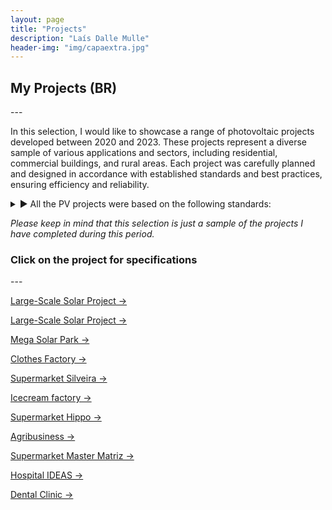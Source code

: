 ```yaml
---
layout: page
title: "Projects"
description: "Laís Dalle Mulle"
header-img: "img/capaextra.jpg"
---
```




<h2>My Projects (BR)</h2>
---

In this selection, I would like to showcase a range of photovoltaic projects developed between 2020 and 2023. These projects represent a diverse sample of various applications and sectors, including residential, commercial buildings, and rural areas. Each project was carefully planned and designed in accordance with established standards and best practices, ensuring efficiency and reliability.

<details style="cursor:pointer">
<summary> ▶ All the PV projects were based on the following standards:</summary>
<br> 


<ol>
  <li>ABNT NBR 16690 Standard: This standard establishes the requirements for the design of photovoltaic systems connected to the electrical grid in Brazil. It addresses aspects such as system sizing, component selection, installation, surge protection, among others.</li>
  <li>ABNT NBR 5410 Standard: This standard establishes the rules for low voltage electrical installations, covering aspects such as cable selection and installation, protection devices, grounding and other electrical considerations.</li>
  <li>ABNT NBR 15569 Standard: This standard addresses the guidelines for installing photovoltaic panels in buildings. It includes requirements related to mechanical strength, fastening, fire protection, among others.</li>
  <li>Standard IEC 62446: This international standard establishes the requirements for carrying out tests, inspections and documentation of photovoltaic systems connected to the grid. It defines procedures for verifying system compliance, including performance measurements, visual inspection, and safety testing.</li>
  <li>Electric Utility Regulations: In addition to the regulations mentioned above, it is important to follow the specific guidelines and requirements established by the local electric utility. They may include network connection procedures, installation standards, and documentation requirements.</li>
  <li>NEC (National Electrical Code): Establishes comprehensive safety requirements for electrical installations in the United States, ensuring proper grounding, overcurrent protection, and wiring practices.</li>
  <li>NYISO (New York Independent System Operator) Standards: Specific guidelines for grid interconnection, energy dispatch, and reliability in New York State.</li>
  <li>ERCOT (Electric Reliability Council of Texas) Standards: Operational requirements for grid integration and energy distribution in Texas.</li>
  <li>UL 1703 and UL 1741 Standards: Governs safety and performance for photovoltaic modules and inverters, ensuring reliability in large-scale systems.</li>
  <li>IEEE 1547 Standard: Provides guidelines for the interconnection and communication of distributed energy resources with electric grids.</li>
  <li>APS (Arizona Public Service) Grid Standards: Establishes interconnection and operational requirements tailored to the state of Arizona.</li>
</ol>


</details>

*Please keep in mind that this selection is just a sample of the projects I have completed during this period.*


<h3>Click on the project for specifications</h3>
---

<a href="https://laisdallemulle.github.io/project9/">Large-Scale Solar Project →</a>

<a href="https://laisdallemulle.github.io/project10/">Large-Scale Solar Project →</a>

<a href="https://laisdallemulle.github.io/project11/">Mega Solar Park →</a>

<a href="https://laisdallemulle.github.io/project1/">Clothes Factory →</a>

<a href="https://laisdallemulle.github.io/project2/">Supermarket Silveira →</a>

<a href="https://laisdallemulle.github.io/project3/">Icecream factory →</a>

<a href="https://laisdallemulle.github.io/project4/">Supermarket Hippo →</a>

<a href="https://laisdallemulle.github.io/project5/">Agribusiness →</a>

<a href="https://laisdallemulle.github.io/project6/">Supermarket Master Matriz →</a>

<a href="https://laisdallemulle.github.io/project7/">Hospital IDEAS →</a>

<a href="https://laisdallemulle.github.io/project8/">Dental Clinic →</a>



